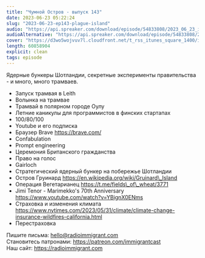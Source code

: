 ```yaml
---
title: "Чумной Остров - выпуск 143"
date: 2023-06-23 05:22:24
slug: "2023-06-23-ep143-plague-island"
audio: "https://api.spreaker.com/download/episode/54833808/2023_06_23_icast_ep143_plague_island.mp3"
audioAlternative: "https://api.spreaker.com/download/episode/54833808/2023_06_23_icast_ep143_plague_island.mp3"
cover: "https://d3wo5wojvuv7l.cloudfront.net/t_rss_itunes_square_1400/images.spreaker.com/original/96cda65cf4ee2e07578f7cfacabde367.jpg"
length: 60858904
explicit: clean
tags: episode
---
```


Ядерные бункеры Шотландии, секретные эксперименты правительства - и много, много трамваев.  
  
* Запуск трамвая в Leith  
* Волынка на трамвае  
* Трамвай в полярном городе Оулу  
* Летние каникулы для программистов в финских стартапах  
* 100/80/100  
* Youtube и его подписка  
* Браузер Brave https://brave.com/  
* Confabulation  
* Prompt engineering  
* Церемония Британского гражданства  
* Право на голос  
* Gairloch  
* Стратегический ядерный бункер на побережье Шотландии  
* Остров Груинард https://en.wikipedia.org/wiki/Gruinard\_Island  
* Операция Вегетарианец https://t.me/fields\_of\_wheat/3771  
* Jimi Tenor - Marimekko's 70th Anniversary https://www.youtube.com/watch?v=YBignX0ENms  
* Страховка и изменения климата https://www.nytimes.com/2023/05/31/climate/climate-change-insurance-wildfires-california.html  
* Перестраховка  
  
Пишите письма: hello@radioimmigrant.com  
Становитесь патронами: https://patreon.com/immigrantcast  
Наш сайт: https://radioimmigrant.com
